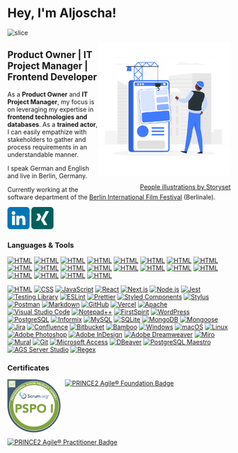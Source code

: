 # Hey, I'm Aljoscha!

![slice](https://capsule-render.vercel.app/api?type=slice&color=407cff&height=200&text=Aljoscha%20Zöller&fontAlign=70&rotate=13&fontColor=ffffff&fontSize=60&fontAlignY=20&desc=Product%20Owner%20|%20IT%20Project%20Manager%20|%20Frontend%20Developer&descAlign=70.&descAlignY=44)

<div style="float: right;">

  <img alt="Software Engineer building an app" src="assets/software-engineer.gif" width="300px"/>

<a style="float: right;" href="https://storyset.com/people">People illustrations by Storyset</a>

</div>

## Product Owner | IT Project Manager | Frontend Developer

As a **Product Owner** and **IT Project Manager**, my focus is on leveraging my expertise in **frontend technologies and databases**. As a **trained actor**, I can easily empathize with stakeholders to gather and process requirements in an understandable manner.

I speak German and English and live in Berlin, Germany.

Currently working at the software department of the [Berlin International Film Festival](https://www.berlinale.de/) (Berlinale).

<a href="https://www.linkedin.com/in/aljoschazoeller/"><img width="50" height="50" alt="LinkedIn" title="LinkedIn" src="assets/icons/linkedin.png" /></a>
<a href="https://www.xing.com/profile/Aljoscha_Zoeller"><img width="50" height="50" alt="XING" title="Xing" src="assets/icons/xing.png" /></a>

### Languages &amp; Tools

<a href="https://developer.mozilla.org/en-US/docs/Glossary/HTML5" title="HTML">![HTML](https://skillicons.dev/icons?i=html)</a>
<a href="https://developer.mozilla.org/en-US/docs/Web/CSS" title="CSS">![HTML](https://skillicons.dev/icons?i=css)</a>
<a href="https://developer.mozilla.org/en-US/docs/Web/JavaScript" title="JavaScript">![HTML](https://skillicons.dev/icons?i=js)</a>
<a href="https://react.dev/" title="React">![HTML](https://skillicons.dev/icons?i=react)</a>
<a href="https://nextjs.org/" title="Next.js">![HTML](https://skillicons.dev/icons?i=nextjs)</a>
<a href="https://nodejs.org/" title="Node.js">![HTML](https://skillicons.dev/icons?i=nodejs)</a>
<a href="https://jestjs.io/" title="Jest">![HTML](https://skillicons.dev/icons?i=jest)</a>
<a href="https://www.postman.com/" title="Postman">![HTML](https://skillicons.dev/icons?i=postman)</a>
<a href="https://daringfireball.net/projects/markdown/" title="Markdown">![HTML](https://skillicons.dev/icons?i=md)</a>
<a href="https://developer.mozilla.org/en-US/docs/Glossary/Regular_expression" title="Regex">![HTML](https://skillicons.dev/icons?i=regex)</a>
<a href="https://styled-components.com/" title="Styled Components">![HTML](https://skillicons.dev/icons?i=styledcomponents)</a>
<a href="https://github.com/" title="GitHub">![HTML](https://skillicons.dev/icons?i=github)</a>
<a href="https://vercel.com/" title="Vercel">![HTML](https://skillicons.dev/icons?i=vercel)</a>
<a href="https://code.visualstudio.com/" title="Visual Studio Code">![HTML](https://skillicons.dev/icons?i=vscode)</a>
<a href="https://wordpress.org/" title="WordPress">![HTML](https://skillicons.dev/icons?i=wordpress)</a>
<a href="https://www.postgresql.org/" title="PostgreSQL">![HTML](https://skillicons.dev/icons?i=postgres)</a>
<a href="https://www.mysql.com/" title="MySQL">![HTML](https://skillicons.dev/icons?i=mysql)</a>
<a href="https://www.sqlite.org/" title="SQLite">![HTML](https://skillicons.dev/icons?i=sqlite)</a>
<a href="https://www.mongodb.com/" title="MongoDB">![HTML](https://skillicons.dev/icons?i=mongodb)</a>
<a href="https://git-scm.com/" title="Git">![HTML](https://skillicons.dev/icons?i=git)</a>

<div>
	<a href="#"><img alt="HTML" src="https://img.shields.io/badge/-HTML-ffffff?style=for-the-badge&logo=html5&logoColor=E34F26" /></a>
	<a href="#"><img alt="CSS" src="https://img.shields.io/badge/-CSS-ffffff?style=for-the-badge&logo=css3&logoColor=1572B6" /></a>
	<a href="#"><img alt="JavaScript" src="https://img.shields.io/badge/-JavaScript-ffffff?style=for-the-badge&logo=css3&logoColor=F7DF1E" /></a>
	<a href="#"><img alt="React" src="https://img.shields.io/badge/-React-ffffff?style=for-the-badge&logo=React&logoColor=61DAFB" /></a>
	<a href="#"><img alt="Next.js" src="https://img.shields.io/badge/-Next.js-ffffff?style=for-the-badge&logo=Next.js&logoColor=000000" /></a>
	<a href="#"><img alt="Node.js" src="https://img.shields.io/badge/-Node.js-ffffff?style=for-the-badge&logo=Node.js&logoColor=339933" /></a>
	<a href="#"><img alt="Jest" src="https://img.shields.io/badge/-Jest-ffffff?style=for-the-badge&logo=Jest&logoColor=C21325" /></a>
	<a href="#"><img alt="Testing Library" src="https://img.shields.io/badge/-Testing%20Library-ffffff?style=for-the-badge&logo=Testing%20Library&logoColor=E33332" /></a>
	<a href="#"><img alt="ESLint" src="https://img.shields.io/badge/-ESLint-ffffff?style=for-the-badge&logo=eslint&logoColor=4B32C3" /></a>
	<a href="#"><img alt="Prettier" src="https://img.shields.io/badge/-Prettier-ffffff?style=for-the-badge&logo=prettier&logoColor=F7B93E" /></a>
	<a href="#"><img alt="Styled Components" src="https://img.shields.io/badge/-Styled%20Components-ffffff?style=for-the-badge&logo=styled-components&logoColor=DB7093" /></a>
	<a href="#"><img alt="Stylus" src="https://img.shields.io/badge/-Stylus-ffffff?style=for-the-badge&logo=Stylus&logoColor=333333" /></a>
	<a href="#"><img alt="Postman" src="https://img.shields.io/badge/-Postman-ffffff?style=for-the-badge&logo=Postman&logoColor=FF6C37" /></a>
	<a href="#"><img alt="Markdown" src="https://img.shields.io/badge/-Markdown-ffffff?style=for-the-badge&logo=Postman&logoColor=000000" /></a>
	<a href="#"><img alt="GitHub" src="https://img.shields.io/badge/-GitHub-ffffff?style=for-the-badge&logo=GitHub&logoColor=181717" /></a>
	<a href="#"><img alt="Vercel" src="https://img.shields.io/badge/-Vercel-ffffff?style=for-the-badge&logo=Vercel&logoColor=000000" /></a>
	<a href="#"><img alt="Apache" src="https://img.shields.io/badge/-Apache-ffffff?style=for-the-badge&logo=apache&logoColor=D22128" /></a>
  <a href="#"><img alt="Visual Studio Code" src="https://img.shields.io/badge/-Visual%20Studio%20Code-ffffff?style=for-the-badge&logo=visualstudiocode&logoColor=007ACC" /></a>
  <a href="#"><img alt="Notepad++" src="https://img.shields.io/badge/-Notepad++-ffffff?style=for-the-badge&logo=notepadplusplus&logoColor=90E59A" /></a>
  <a href="#"><img alt="FirstSpirit" src="https://img.shields.io/badge/-FirstSpirit-ffffff?style=for-the-badge" /></a>
  <a href="#"><img alt="WordPress" src="https://img.shields.io/badge/-WordPress-ffffff?style=for-the-badge&logo=wordpress&logoColor=21759B" /></a>
  <a href="#"><img alt="PostgreSQL" src="https://img.shields.io/badge/-PostgreSQL-ffffff?style=for-the-badge&logo=postgresql&logoColor=4169E1" /></a>
  <a href="#"><img alt="Informix" src="https://img.shields.io/badge/-Informix-ffffff?style=for-the-badge&logo=ibm&logoColor=052FAD" /></a>
  <a href="#"><img alt="MySQL" src="https://img.shields.io/badge/-MySQL-ffffff?style=for-the-badge&logo=mysql&logoColor=4479A1" /></a>
  <a href="#"><img alt="SQLite" src="https://img.shields.io/badge/-SQLite-ffffff?style=for-the-badge&logo=sqlite&logoColor=003B57" /></a>
  <a href="#"><img alt="MongoDB" src="https://img.shields.io/badge/-MongoDB-ffffff?style=for-the-badge&logo=mongodb&logoColor=47A248" /></a>
  <a href="#"><img alt="Mongoose" src="https://img.shields.io/badge/-Mongoose-ffffff?style=for-the-badge&logo=mongoose&logoColor=880000" /></a>
  <a href="#"><img alt="Jira" src="https://img.shields.io/badge/-Jira-ffffff?style=for-the-badge&logo=jira&logoColor=0052CC" /></a>
  <a href="#"><img alt="Confluence" src="https://img.shields.io/badge/-Confluence-ffffff?style=for-the-badge&logo=confluence&logoColor=172B4D" /></a>
  <a href="#"><img alt="Bitbucket" src="https://img.shields.io/badge/-Bitbucket-ffffff?style=for-the-badge&logo=bitbucket&logoColor=0052CC" /></a>
  <a href="#"><img alt="Bamboo" src="https://img.shields.io/badge/-Bamboo-ffffff?style=for-the-badge&logo=bamboo&logoColor=0052CC" /></a>
  <a href="#"><img alt="Windows" src="https://img.shields.io/badge/-Windows-ffffff?style=for-the-badge&logo=windows&logoColor=0078D4" /></a>
  <a href="#"><img alt="macOS" src="https://img.shields.io/badge/-macOS-ffffff?style=for-the-badge&logo=macos&logoColor=000000" /></a>
  <a href="#"><img alt="Linux" src="https://img.shields.io/badge/-Linux-ffffff?style=for-the-badge&logo=linux&logoColor=FCC624" /></a>
  <a href="#"><img alt="Adobe Photoshop" src="https://img.shields.io/badge/-Adobe%20Photoshop-ffffff?style=for-the-badge&logo=adobephotoshop&logoColor=31A8FF" /></a>
  <a href="#"><img alt="Adobe InDesign" src="https://img.shields.io/badge/-Adobe%20InDesign-ffffff?style=for-the-badge&logo=adobeindesign&logoColor=FF3366" /></a>
  <a href="#"><img alt="Adobe Dreamweaver" src="https://img.shields.io/badge/-Adobe%20Dreamweaver-ffffff?style=for-the-badge&logo=adobedreamweaver&logoColor=FF61F6" /></a>
  <a href="#"><img alt="Miro" src="https://img.shields.io/badge/-Miro-ffffff?style=for-the-badge&logo=miro&logoColor=050038" /></a>
  <a href="#"><img alt="Mural" src="https://img.shields.io/badge/-Mural-ffffff?style=for-the-badge&" /></a>
  <a href="#"><img alt="Git" src="https://img.shields.io/badge/-Git-ffffff?style=for-the-badge&logo=git&logoColor=F05032" /></a>
  <a href="#"><img alt="Microsoft Access" src="https://img.shields.io/badge/-Microsoft%20Access-ffffff?style=for-the-badge&logo=microsoftaccess&logoColor=A4373A" /></a>
  <a href="#"><img alt="DBeaver" src="https://img.shields.io/badge/-DBeaver-ffffff?style=for-the-badge" /></a>
  <a href="#"><img alt="PostgreSQL Maestro" src="https://img.shields.io/badge/-PostgreSQL%20Maestro-ffffff?style=for-the-badge" /></a>
  <a href="#"><img alt="AGS Server Studio" src="https://img.shields.io/badge/-AGS%20Server%20Studio-ffffff?style=for-the-badge" /></a>
  <a href="#"><img alt="Regex" src="https://img.shields.io/badge/-Regex-ffffff?style=for-the-badge" /></a>

</div>

### Certificates

<div style="display: flex; gap: 10px; flex-wrap: wrap;"> 
  <a href="https://www.credly.com/badges/41d2e174-cc47-4928-876e-d56c836c6d25/public_url"><img alt="Professional Scrum Product Owner&trade; I (PSPO I) Badge" title="Professional Scrum Product Owner&trade; I (PSPO I)" src="assets/badges/professional-scrum-product-owner-i-pspo-i.png" width="120" height="120"></a>
  <a href="https://www.credly.com/org/axelos/badge/prince2-agile-foundation"><img alt="PRINCE2 Agile&reg; Foundation Badge" title="PRINCE2 Agile&reg; Foundation" src="https://images.credly.com/size/340x340/images/8b3e7863-929a-4adf-8fa0-caf4751d5c91/image.png" width="120" height="120"></a>
  <a href="https://www.credly.com/org/axelos/badge/prince2-agile-practitioner"><img alt="PRINCE2 Agile&reg; Practitioner Badge" title="PRINCE2 Agile&reg; Practitioner" src="https://images.credly.com/size/340x340/images/746add91-6826-4ad7-b124-df88a042e4ed/image.png" width="120" height="120"></a>
</div>
